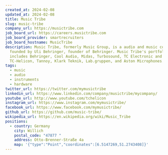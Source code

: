 ```yaml
---
created_at: 2024-02-08
updated_at: 2024-02-08
title: Music Tribe
slug: music-tribe
company_url: https://musictribe.com
job_board_url: https://careers.musictribe.com
job_board_provider: smartrecruiters
job_board_hostname: MusicTribe
description: Music Tribe, formerly Music Group, is a audio and music company
  founded by Uli Behringer, founder of Behringer. Music Tribe's portfolio
  includes Behringer, Cool Audio, Midas, Turbosound, TC Electronic and
  TC-Helicon, Tannoy, Klark Teknik, Lab.gruppen, and Aston Microphones.
tags:
  - music
  - audio
  - instruments
  - hardware
twitter_url: https://twitter.com/mymusictribe
linkedin_url: https://www.linkedin.com/company/musictribe/mycompany/
youtube_url: http://www.youtube.com/tchelicon
instagram_url: https://www.instagram.com/mymusictribe/
facebook_url: https://www.facebook.com/mymusictribe/
github_url: https://github.com/music-tribe/
wikipedia_url: https://en.wikipedia.org/wiki/Music_Tribe
positions:
  - country: Germany
    city: Willich
    postal_code: "47877 "
    address: Otto-Brenner-Straße 4a
    map: '{"type":"Point","coordinates":[6.5147269,51.2743408]}'
---
```

